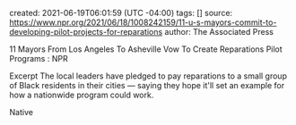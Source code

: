 
created: 2021-06-19T06:01:59 (UTC -04:00)
tags: []
source: https://www.npr.org/2021/06/18/1008242159/11-u-s-mayors-commit-to-developing-pilot-projects-for-reparations
author: The Associated Press

11 Mayors From Los Angeles To Asheville Vow To Create Reparations Pilot Programs : NPR

Excerpt
The local leaders have pledged to pay reparations to a small group of Black residents in their cities — saying they hope it'll set an example for how a nationwide program could work.


Native